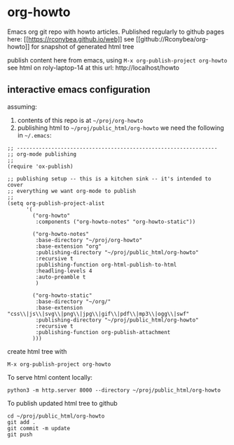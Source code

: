 # org-howto
Emacs org git repo with howto articles.
Published regularly to github pages here: [[https://rconybea.github.io/web]]
see [[github://Rconybea/org-howto]] for snapshot of generated html tree

publish content here from emacs, using `M-x org-publish-project org-howto`
see html on roly-laptop-14 at this url: http://localhost/howto

## interactive emacs configuration
assuming:
1. contents of this repo is at `~/proj/org-howto`
2. publishing html to `~/proj/public_html/org-howto`
we need the following in `~/.emacs`:

```
;; ----------------------------------------------------------------
;; org-mode publishing
;;
(require 'ox-publish)

;; publishing setup -- this is a kitchen sink -- it's intended to cover
;; everything we want org-mode to publish
;;
(setq org-publish-project-alist
      '(
        ("org-howto"
         :components ("org-howto-notes" "org-howto-static"))

        ("org-howto-notes"
         :base-directory "~/proj/org-howto"
         :base-extension "org"
         :publishing-directory "~/proj/public_html/org-howto"
         :recursive t
         :publishing-function org-html-publish-to-html
         :headling-levels 4
         :auto-preamble t
         )

        ("org-howto-static"
         :base-directory "~/org/"
         :base-extension "css\\|js\\|svg\\|png\\|jpg\\|gif\\|pdf\\|mp3\\|ogg\\|swf"
         :publishing-directory "~/proj/public_html/org-howto"
         :recursive t
         :publishing-function org-publish-attachment
        )))
```

create html tree with
```
M-x org-publish-project org-howto
```

To serve html content locally:
```
python3 -m http.server 8000 --directory ~/proj/public_html/org-howto
```

To publish updated html tree to github
```
cd ~/proj/public_html/org-howto
git add .
git commit -m update
git push
```

